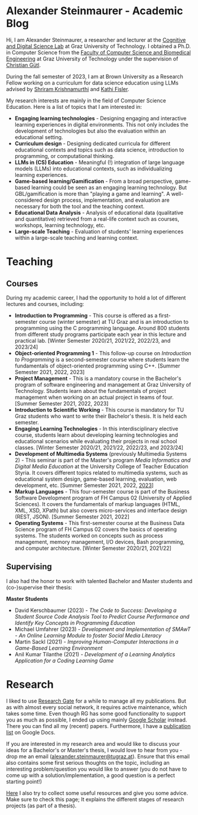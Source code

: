 # Alexander Steinmaurer  - Academic Blog

Hi, I am Alexander Steinmaurer, a researcher and lecturer at the [Cognitive and Digital Science Lab](https://codislabgraz.org/) at Graz University of Technology. I obtained a Ph.D. in Computer Science from the [Faculty of Computer Science and Biomedical Engineering](https://csbme.tugraz.at/) at Graz University of Technology under the supervision of [Christian Gütl](https://online.tugraz.at/tug_online/pl/ui/$ctx/visitenkarte.show_vcard?pPersonenId=DBBE6CF53E98F4C0&pPersonenGruppe=3). 

During the fall semester of 2023, I am at Brown University as a Research Fellow working on a curriculum for data science education using LLMs advised by [Shriram Krishnamurthi](https://cs.brown.edu/~sk/) and [Kathi Fisler](https://cs.brown.edu/~kfisler/). 

My research interests are mainly in the field of Computer Science Education. Here is a list of topics that I am interested in:

- **Engaging learning technologies** - Designing engaging and interactive learning experiences in digital environments. This not only includes the development of technologies but also the evaluation within an educational setting. 
- **Curriculum design** - Designing dedicated curricula for different educational contexts and topics such as data science, introduction to programming, or computational thinking. 
- **LLMs in (CS) Education** - Meaningful (!) integration of large language models (LLMs) into educational contexts, such as individualizing learning experiences.
- **Game-based learning/Gamification** - From a broad perspective, game-based learning could be seen as an engaging learning technology. But GBL/gamification is more than "playing a game and learning". A well-considered design process, implementation, and evaluation are necessary for both the tool and the teaching context.
- **Educational Data Analysis** - Analysis of educational data (qualitative and quantitative) retrieved from a real-life context such as courses, workshops, learning technology, etc.
- **Large-scale Teaching** - Evaluation of students' learning experiences within a large-scale teaching and learning context.

# Teaching
## Courses
During my academic career, I had the opportunity to hold a lot of different lectures and courses, including:

- **Introduction to Programming** - This course is offered as a first-semester course (winter semester) at TU Graz and is an introduction to programming using the C programming language. Around 800 students from different study programs participate each year in this lecture and practical lab. \[Winter Semester 2020/21, 2021/22, 2022/23, and 2023/24\]
- **Object-oriented Programming 1** - This follow-up course on *Introduction to Programming* is a second-semester course where students learn the fundamentals of object-oriented programming using C++. \[Summer Semester 2021, 2022, 2023\]
- **Project Management** - This is a mandatory course in the Bachelor's program of software engineering and management at Graz University of Technology. Students learn about the fundamentals of project management when working on an actual project in teams of four. \[Summer Semester 2021, 2022, 2023\]
- **Introduction to Scientific Working** - This course is mandatory for TU Graz students who want to write their Bachelor's thesis. It is held each semester. 
- **Engaging Learning Technologies** - In this interdisciplinary elective course, students learn about developing learning technologies and educational scenarios while evaluating their projects in real school classes. \[Winter Semester 2020/21, 2021/22, 2022/23, and 2023/24\]
- **Development of Multimedia Systems** (previously Multimedia Systems 2) - This seminar is part of the Master's program *Media Informatics and Digital Media Education* at the University College of Teacher Education Styria. It covers different topics related to multimedia systems, such as educational system design, game-based learning, evaluation, web development, etc. \[Summer Semester 2021, 2022, [2023](https://xstone93.github.io/courses/MIM2_23.html)\]
- **Markup Languages** - This four-semester course is part of the Business Software Development program of FH Campus 02 (University of Applied Sciences). It covers the fundamentals of markup languages (HTML, XML, XSD, XPath) but also covers micro-services and interface design (REST, JSON). \[Summer Semester 2021, 2022\]
- **Operating Systems** - This first-semester course at the Business Data Science program of FH Campus 02 covers the basics of operating systems. The students worked on concepts such as process management, memory management, I/O devices, Bash programming, and computer architecture. \[Winter Semester 2020/21, 2021/22\]

## Supervising 
I also had the honor to work with talented Bachelor and Master students and (co-)supervise their thesis:

**Master Students**
- David Kerschbaumer (2023) - *The Code to Success: Developing a Student Source Code Analysis Tool to Predict Course Performance and Identify Key Concepts in Programming Education*
- Michael Umfahrer (2023) - *Development and Implementation of SMAwT - An Online Learning Module to foster Social Media Literacy*
- Martin Sackl (2021) - *Improving Human-Computer Interactions in a Game-Based Learning Environment*
- Anil Kumar Tilanthe (2021) - *Development of a Learning Analytics Application for a Coding Learning Game*

# Research 

I liked to use [Research Gate](https://www.researchgate.net/profile/Alexander-Steinmaurer-3) for a while to manage all my publications. But as with almost every social network, it requires active maintenance, which takes some time. Even though RG has some good functionality to support you as much as possible, I ended up using mainly [Google Scholar](https://scholar.google.com/citations?hl=de&user=vERJIRAAAAAJ) instead. There you can find all my (recent) papers. Furthermore, I have a [publication list](https://docs.google.com/document/d/1tQNeT14SvJLDQMYDtfQeuHtdW_vwFraIA8bpwHQnCPM/edit?usp=sharing) on Google Docs.  

If you are interested in my research area and would like to discuss your ideas for a Bachelor's or Master's thesis, I would love to hear from you - drop me an email (alexander.steinmaurer@tugraz.at). Ensure that this email also contains some first serious thoughts on the topic, including an interesting problem/question you would like to answer (you do not have to come up with a solution/implementation, a good question is a perfect starting point!) 

[Here](https://xstone93.github.io/sci-work/#/) I also try to collect some useful resources and give you some advice. Make sure to check this page; It explains the different stages of research projects (as part of a thesis). 


